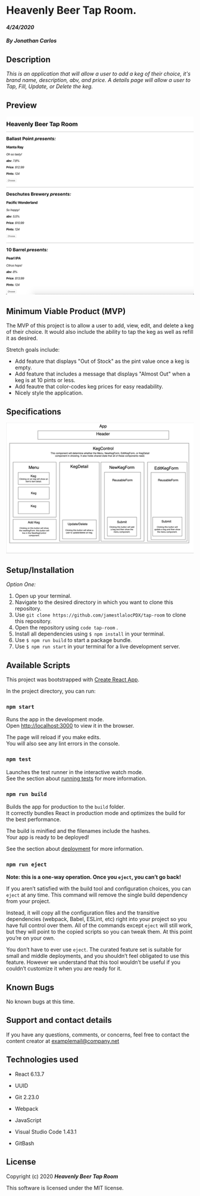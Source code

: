 # Heavenly Beer Tap Room.

#### _4/24/2020_

#### _By Jonathan Carlos_

## **Description**

_This is an application that will allow a user to add a keg of their choice, it's brand name, description, abv, and price. A details page will allow a user to Tap, Fill, Update, or Delete the keg._

## Preview
<p align="center">
  <img src="./img/previewImage.png">
</p> 

## **Minimum Viable Product (MVP)**

The MVP of this project is to allow a user to add, view, edit, and delete a keg of their choice. It would also include the ability to tap the keg as well as refill it as desired.

Stretch goals include:

* Add feature that displays "Out of Stock" as the pint value once a keg is empty.
* Add feature that includes a message that displays "Almost Out" when a keg is at 10 pints or less.
* Add feautre that color-codes keg prices for easy readability.
* Nicely style the application.

## Specifications
<p align="center">
  <img src="./img/specsImage.png">
</p> 

## **Setup/Installation**

*Option One:*
1. Open up your terminal.
2. Navigate to the desired directory in which you want to clone this repository.
3. Use `git clone https://github.com/jamestlalocPDX/tap-room` to clone this repository.
4. Open the repository using `code tap-room` .
5. Install all dependencies using `$ npm install` in your terminal.
6. Use `$ npm run build` to start a package bundle.
7. Use `$ npm run start` in your terminal for a live development server.

## Available Scripts

This project was bootstrapped with [Create React App](https://github.com/facebook/create-react-app).

In the project directory, you can run:

### `npm start`

Runs the app in the development mode.<br />
Open [http://localhost:3000](http://localhost:3000) to view it in the browser.

The page will reload if you make edits.<br />
You will also see any lint errors in the console.

### `npm test`

Launches the test runner in the interactive watch mode.<br />
See the section about [running tests](https://facebook.github.io/create-react-app/docs/running-tests) for more information.

### `npm run build`

Builds the app for production to the `build` folder.<br />
It correctly bundles React in production mode and optimizes the build for the best performance.

The build is minified and the filenames include the hashes.<br />
Your app is ready to be deployed!

See the section about [deployment](https://facebook.github.io/create-react-app/docs/deployment) for more information.

### `npm run eject`

**Note: this is a one-way operation. Once you `eject`, you can’t go back!**

If you aren’t satisfied with the build tool and configuration choices, you can `eject` at any time. This command will remove the single build dependency from your project.

Instead, it will copy all the configuration files and the transitive dependencies (webpack, Babel, ESLint, etc) right into your project so you have full control over them. All of the commands except `eject` will still work, but they will point to the copied scripts so you can tweak them. At this point you’re on your own.

You don’t have to ever use `eject`. The curated feature set is suitable for small and middle deployments, and you shouldn’t feel obligated to use this feature. However we understand that this tool wouldn’t be useful if you couldn’t customize it when you are ready for it.

## **Known Bugs**

No known bugs at this time.

## **Support and contact details**

If you have any questions, comments, or concerns, feel free to contact the content creator at examplemail@company.net 

## **Technologies used**

* React 6.13.7

* UUID

* Git 2.23.0

* Webpack

* JavaScript 

* Visual Studio Code 1.43.1

* GitBash

## **License**

Copyright (c) 2020 **_Heavenly Beer Tap Room_**

This software is licensed under the MIT license.